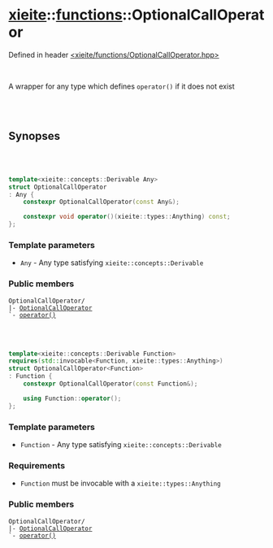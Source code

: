 # [xieite](../../README.md)::[functions](../functions.md)::OptionalCallOperator
Defined in header [<xieite/functions/OptionalCallOperator.hpp>](../../include/xieite/functions/OptionalCallOperator.hpp)

<br/>

A wrapper for any type which defines `operator()` if it does not exist

<br/><br/>

## Synopses

<br/><br/>

```cpp
template<xieite::concepts::Derivable Any>
struct OptionalCallOperator
: Any {
	constexpr OptionalCallOperator(const Any&);

	constexpr void operator()(xieite::types::Anything) const;
};
```
### Template parameters
- `Any` - Any type satisfying `xieite::concepts::Derivable`
### Public members
<pre><code>OptionalCallOperator/
|- <a href="./OptionalCallOperator/constructor1.md">OptionalCallOperator</a>
`- <a href="./OptionalCallOperator/operatorCall1.md">operator()</a>
</code></pre>

<br/><br/>

```cpp
template<xieite::concepts::Derivable Function>
requires(std::invocable<Function, xieite::types::Anything>)
struct OptionalCallOperator<Function>
: Function {
	constexpr OptionalCallOperator(const Function&);

	using Function::operator();
};
```
### Template parameters
- `Function` - Any type satisfying `xieite::concepts::Derivable`
### Requirements
- `Function` must be invocable with a `xieite::types::Anything`
### Public members
<pre><code>OptionalCallOperator/
|- <a href="./OptionalCallOperator/constructor2.md">OptionalCallOperator</a>
`- <a href="./OptionalCallOperator/operatorCall2.md">operator()</a>
</code></pre>
